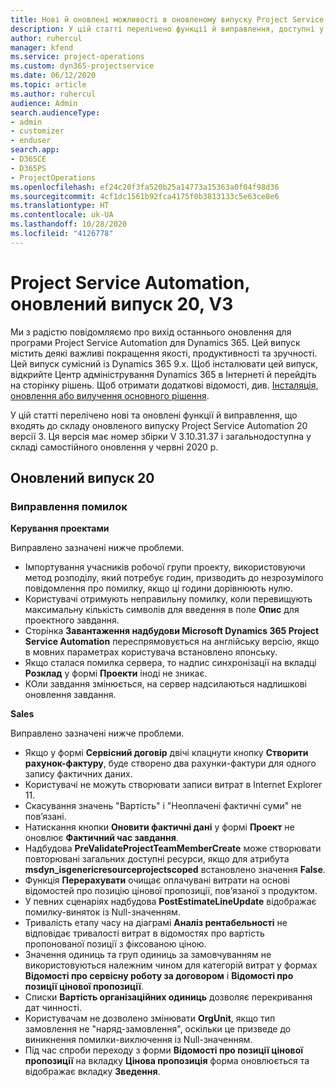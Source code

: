 ```yaml
---
title: Нові й оновлені можливості в оновленому випуску Project Service Automation 20, V3
description: У цій статті перелічено функції й виправлення, доступні у випуску Project Service Automation 20, V3
author: ruhercul
manager: kfend
ms.service: project-operations
ms.custom: dyn365-projectservice
ms.date: 06/12/2020
ms.topic: article
ms.author: ruhercul
audience: Admin
search.audienceType:
- admin
- customizer
- enduser
search.app:
- D365CE
- D365PS
- ProjectOperations
ms.openlocfilehash: ef24c20f3fa520b25a14773a15363a0f04f98d36
ms.sourcegitcommit: 4cf1dc1561b92fca4175f0b3813133c5e63ce8e6
ms.translationtype: HT
ms.contentlocale: uk-UA
ms.lasthandoff: 10/28/2020
ms.locfileid: "4126778"
---
```

# <a name="project-service-automation-update-release-20-v3"></a>Project Service Automation, оновлений випуск 20, V3

Ми з радістю повідомляємо про вихід останнього оновлення для програми Project Service Automation для Dynamics 365. Цей випуск містить деякі важливі покращення якості, продуктивності та зручності. Цей випуск сумісний із Dynamics 365 9.x. Щоб інсталювати цей випуск, відкрийте Центр адміністрування Dynamics 365 в Інтернеті й перейдіть на сторінку рішень. Щоб отримати додаткові відомості, див. [Інсталяція, оновлення або вилучення основного рішення](https://docs.microsoft.com/power-platform/admin/install-remove-preferred-solution).

У цій статті перелічено нові та оновлені функції й виправлення, що входять до складу оновленого випуску Project Service Automation 20 версії 3. Ця версія має номер збірки V 3.10.31.37 і загальнодоступна у складі самостійного оновлення у червні 2020 р.

## <a name="update-release-20"></a>Оновлений випуск 20

### <a name="bug-fixes"></a>Виправлення помилок

**Керування проектами**

Виправлено зазначені нижче проблеми.

- Імпортування учасників робочої групи проекту, використовуючи метод розподілу, який потребує годин, призводить до незрозумілого повідомлення про помилку, якщо ці години дорівнюють нулю.
- Користувачі отримують неправильну помилку, коли перевищують максимальну кількість символів для введення в поле **Опис** для проектного завдання.
- Сторінка **Завантаження надбудови Microsoft Dynamics 365 Project Service Automation** переспрямовується на англійську версію, якщо в мовних параметрах користувача встановлено японську.
- Якщо сталася помилка сервера, то надпис синхронізації на вкладці **Розклад** у формі **Проекти** іноді не зникає.
- КОли завдання змінюється, на сервер надсилаються надлишкові оновлення завдання.

**Sales**

Виправлено зазначені нижче проблеми.

- Якщо у формі **Сервісний договір** двічі клацнути кнопку **Створити рахунок-фактуру**, буде створено два рахунки-фактури для одного запису фактичних даних.
- Користувачі не можуть створювати записи витрат в Internet Explorer 11.
- Скасування значень "Вартість" і "Неоплачені фактичні суми" не пов’язані.
- Натискання кнопки **Оновити фактичні дані** у формі **Проект** не оновлює **Фактичний час завдання**.
- Надбудова **PreValidateProjectTeamMemberCreate** може створювати повторювані загальних доступні ресурси, якщо для атрибута **msdyn_isgenericresourceprojectscoped** встановлено значення **False**.
- Функція **Перерахувати** очищає оплачувані витрати на основі відомостей про позицію цінової пропозиції, пов’язаної з продуктом.
- У певних сценаріях надбудова **PostEstimateLineUpdate** відображає помилку-виняток із Null-значенням.
- Тривалість етапу часу на діаграмі **Аналіз рентабельності** не відповідає тривалості витрат в відомостях про вартість пропонованої позиції з фіксованою ціною.
- Значення одиниць та груп одиниць за замовчуванням не використовуються належним чином для категорій витрат у формах **Відомості про сервісну роботу за договором** і **Відомості про позиції цінової пропозиції**.
- Списки **Вартість організаційних одиниць** дозволяє перекривання дат чинності.
- Користувачам не дозволено змінювати **OrgUnit**, якщо тип замовлення не "наряд-замовлення", оскільки це призведе до виникнення помилки-виключення із Null-значенням.
- Під час спроби переходу з форми **Відомості про позиції цінової пропозиції** на вкладку **Цінова пропозиція** форма оновлюється та відображає вкладку **Зведення**.
